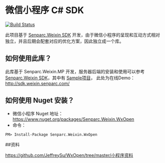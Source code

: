 # 微信小程序 C# SDK

[![Build Status](https://travis-ci.org/JeffreySu/WxOpen.svg?branch=master)](https://travis-ci.org/JeffreySu/WxOpen)

此项目基于 [Senparc.Weixin SDK](https://github.com/JeffreySu/WeiXinMPSDK) 开发，由于微信小程序的呈现和互动方式相对独立，并且后期会配套对应的优化方案，因此独立成一个库。


## 如何使用此库？

此库基于 Senparc.Weixin.MP 开发，服务器后端的安装和使用可以参考 [Senparc.Weixin SDK](https://github.com/JeffreySu/WeiXinMPSDK)，其中有 [Sample项目](https://github.com/JeffreySu/WeiXinMPSDK/tree/master/src/Senparc.Weixin.MP.Sample/Senparc.Weixin.MP.Sample)，
此处为在线Demo：http://sdk.weixin.senparc.com/


## 如何使用 Nuget 安装？

* 微信小程序 Nuget 地址：https://www.nuget.org/packages/Senparc.Weixin.WxOpen
* 命令：
```
PM> Install-Package Senparc.Weixin.WxOpen
```


##资料

https://github.com/JeffreySu/WxOpen/tree/master/小程序资料